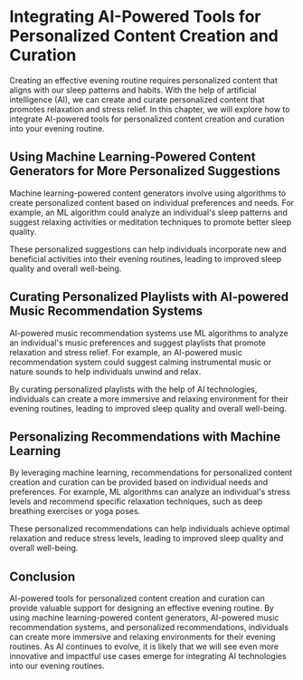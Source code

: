 Integrating AI-Powered Tools for Personalized Content Creation and Curation
=================================================================================================================================

Creating an effective evening routine requires personalized content that aligns with our sleep patterns and habits. With the help of artificial intelligence (AI), we can create and curate personalized content that promotes relaxation and stress relief. In this chapter, we will explore how to integrate AI-powered tools for personalized content creation and curation into your evening routine.

Using Machine Learning-Powered Content Generators for More Personalized Suggestions
-----------------------------------------------------------------------------------

Machine learning-powered content generators involve using algorithms to create personalized content based on individual preferences and needs. For example, an ML algorithm could analyze an individual's sleep patterns and suggest relaxing activities or meditation techniques to promote better sleep quality.

These personalized suggestions can help individuals incorporate new and beneficial activities into their evening routines, leading to improved sleep quality and overall well-being.

Curating Personalized Playlists with AI-powered Music Recommendation Systems
----------------------------------------------------------------------------

AI-powered music recommendation systems use ML algorithms to analyze an individual's music preferences and suggest playlists that promote relaxation and stress relief. For example, an AI-powered music recommendation system could suggest calming instrumental music or nature sounds to help individuals unwind and relax.

By curating personalized playlists with the help of AI technologies, individuals can create a more immersive and relaxing environment for their evening routines, leading to improved sleep quality and overall well-being.

Personalizing Recommendations with Machine Learning
---------------------------------------------------

By leveraging machine learning, recommendations for personalized content creation and curation can be provided based on individual needs and preferences. For example, ML algorithms can analyze an individual's stress levels and recommend specific relaxation techniques, such as deep breathing exercises or yoga poses.

These personalized recommendations can help individuals achieve optimal relaxation and reduce stress levels, leading to improved sleep quality and overall well-being.

Conclusion
----------

AI-powered tools for personalized content creation and curation can provide valuable support for designing an effective evening routine. By using machine learning-powered content generators, AI-powered music recommendation systems, and personalized recommendations, individuals can create more immersive and relaxing environments for their evening routines. As AI continues to evolve, it is likely that we will see even more innovative and impactful use cases emerge for integrating AI technologies into our evening routines.
